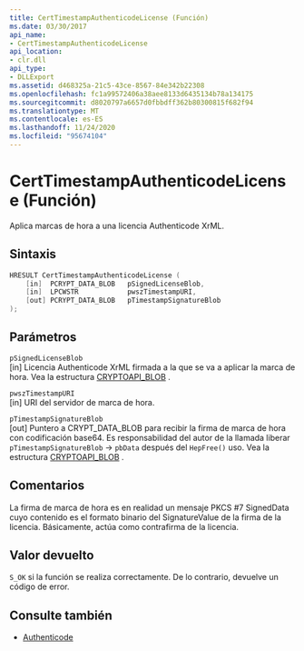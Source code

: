 ```yaml
---
title: CertTimestampAuthenticodeLicense (Función)
ms.date: 03/30/2017
api_name:
- CertTimestampAuthenticodeLicense
api_location:
- clr.dll
api_type:
- DLLExport
ms.assetid: d468325a-21c5-43ce-8567-84e342b22308
ms.openlocfilehash: fc1a99572406a38aee8133d6435134b78a134175
ms.sourcegitcommit: d8020797a6657d0fbbdff362b80300815f682f94
ms.translationtype: MT
ms.contentlocale: es-ES
ms.lasthandoff: 11/24/2020
ms.locfileid: "95674104"
---
```

# <a name="certtimestampauthenticodelicense-function"></a>CertTimestampAuthenticodeLicense (Función)

Aplica marcas de hora a una licencia Authenticode XrML.  
  
## <a name="syntax"></a>Sintaxis  
  
```cpp  
HRESULT CertTimestampAuthenticodeLicense (  
    [in]  PCRYPT_DATA_BLOB   pSignedLicenseBlob,  
    [in]  LPCWSTR            pwszTimestampURI,  
    [out] PCRYPT_DATA_BLOB   pTimestampSignatureBlob  
);  
```  
  
## <a name="parameters"></a>Parámetros  

 `pSignedLicenseBlob`  
 [in] Licencia Authenticode XrML firmada a la que se va a aplicar la marca de hora. Vea la estructura [CRYPTOAPI_BLOB](/windows/win32/api/dpapi/ns-dpapi-crypt_integer_blob) .  
  
 `pwszTimestampURI`  
 [in] URI del servidor de marca de hora.  
  
 `pTimestampSignatureBlob`  
 [out] Puntero a CRYPT_DATA_BLOB para recibir la firma de marca de hora con codificación base64. Es responsabilidad del autor de la llamada liberar `pTimestampSignatureBlob` -> `pbData` después del `HepFree()` uso. Vea la estructura [CRYPTOAPI_BLOB](/windows/win32/api/dpapi/ns-dpapi-crypt_integer_blob) .  
  
## <a name="remarks"></a>Comentarios  

 La firma de marca de hora es en realidad un mensaje PKCS #7 SignedData cuyo contenido es el formato binario del SignatureValue de la firma de la licencia. Básicamente, actúa como contrafirma de la licencia.  
  
## <a name="return-value"></a>Valor devuelto  

 `S_OK` si la función se realiza correctamente. De lo contrario, devuelve un código de error.  
  
## <a name="see-also"></a>Consulte también

- [Authenticode](index.md)
